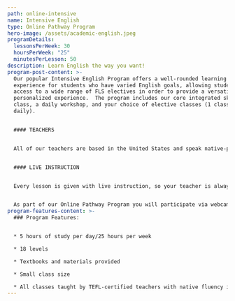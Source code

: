 ```yaml
---
path: online-intensive
name: Intensive English
type: Online Pathway Program
hero-image: /assets/academic-english.jpeg
programDetails:
  lessonsPerWeek: 30
  hoursPerWeek: "25"
  minutesPerLesson: 50
description: Learn English the way you want!
program-post-content: >-
  Our popular Intensive English Program offers a well-rounded learning
  experience for students who have varied English goals, allowing students
  access to a wide range of FLS electives in order to provide a versatile,
  personalized experience.  The program includes our core integrated skills
  class, a daily workshop, and your choice of elective classes (1 class, meets
  daily).


  #### TEACHERS


  All of our teachers are based in the United States and speak native-proficient level English. Every teacher has a TEFL Certificate or Master's Degree and extensive instructional experience.


  #### LIVE INSTRUCTION


  Every lesson is given with live instruction, so your teacher is always there to provide feedback and correction. You'll meet and practice with students from around the world as you improve your English skills together!


  As part of our Online Pathway Program you will participate via webcam with a live in-person class.
program-features-content: >-
  ### Program Features:


  * 5 hours of study per day/25 hours per week

  * 18 levels

  * Textbooks and materials provided

  * Small class size

  * All classes taught by TEFL-certified teachers with native fluency in American English
---
```

